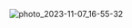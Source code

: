 ![photo_2023-11-07_16-55-32](https://github.com/Satylizer/PPOIS/assets/108609627/c1d514d1-fb70-4062-a7ad-54539c28c78e)
